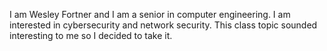 I am Wesley Fortner and I am a senior in computer engineering. I am interested in cybersecurity and network security. This class topic sounded interesting to me so I decided to take it.
